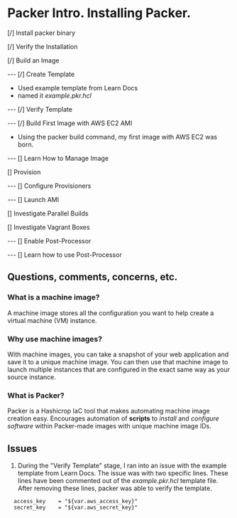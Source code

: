 # Packer Intro. Installing Packer.

[/] Install packer binary

[/] Verify the Installation

[/] Build an Image

---  [/] Create Template
 * Used example template from Learn Docs
 * named it _example.pkr.hcl_

---  [/] Verify Template

---  [/] Build First Image with AWS EC2 AMI

  * Using the packer build command, my first image with AWS EC2 was born.

---  [] Learn How to Manage Image

[] Provision

---  [] Configure Provisioners

---  [] Launch AMI

[] Investigate Parallel Builds

[] Investigate Vagrant Boxes

---  [] Enable Post-Processor

---  [] Learn how to use Post-Processor

## Questions, comments, concerns, etc.

### What is a machine image?

A machine image stores all the configuration you want to help create a virtual machine (VM) instance.

### Why use machine images?

With machine images, you can take a snapshot of your web application and save it to a unique machine image. You can then use that machine image to launch multiple instances that are configured in the exact same way as your source instance.

### What is Packer?

Packer is a Hashicrop IaC tool that makes automating machine image creation easy. Encourages automation of **scripts** to _install_ and _configure software_ within Packer-made images with unique machine image IDs.

## Issues

1. During the "Verify Template" stage, I ran into an issue with the example template from Learn Docs. The issue was with two specific lines. These lines have been commented out of the _example.pkr.hcl_ template file. After removing these lines, packer was able to verify the template.

```
  access_key    = "${var.aws_access_key}"
  secret_key    = "${var.aws_secret_key}"
```
